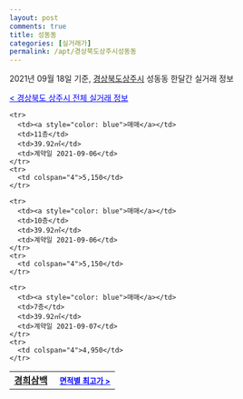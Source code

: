 ```yaml
---
layout: post
comments: true
title: 성동동
categories: [실거래가]
permalink: /apt/경상북도상주시성동동
---
```


2021년 09월 18일 기준, <a href="/apt/경상북도상주시">경상북도상주시</a> 성동동 한달간 실거래 정보

<a style="color: blue;" href="/apt/경상북도상주시">< 경상북도 상주시 전체 실거래 정보</a>
<!---- start ---->
<table>
  <tr>
    <td colspan="4" style="font-weight: bold;"><a href="/apt/경상북도상주시성동동경희삼백">경희삼백</a> &nbsp;&nbsp;&nbsp; <a style="color: blue; font-size: smaller;" href="/apt/경상북도상주시성동동경희삼백">면적별 최고가 ></a></td>
  </tr>
    
    <tr>
      <td><a style="color: blue">매매</a></td>
      <td>11층</td>
      <td>39.92㎡</td>
      <td>계약일 2021-09-06</td>
    </tr>
    <tr>
      <td colspan="4">5,150</td>
    </tr>
      
    <tr>
      <td><a style="color: blue">매매</a></td>
      <td>10층</td>
      <td>39.92㎡</td>
      <td>계약일 2021-09-06</td>
    </tr>
    <tr>
      <td colspan="4">5,150</td>
    </tr>
      
    <tr>
      <td><a style="color: blue">매매</a></td>
      <td>7층</td>
      <td>39.92㎡</td>
      <td>계약일 2021-09-07</td>
    </tr>
    <tr>
      <td colspan="4">4,950</td>
    </tr>
      
</table>
<!---- end ---->
    